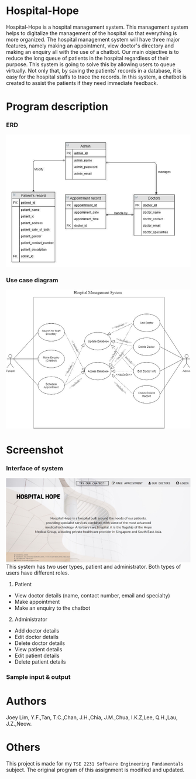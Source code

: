 # Hospital-Hope
Hospital-Hope is a hospital management system. This management system helps to digitalize the management of the hospital so that everything is more organized. The hospital management system will have three major features, namely making an appointment, view doctor's directory and making an enquiry all with the use of a chatbot. Our main objective is to reduce the long queue of patients in the hospital regardless of their purpose. This system is going to solve this by allowing users to queue virtually. Not only that, by saving the patients' records in a database, it is easy for the hospital staffs to trace the records. In this system, a chatbot is created to assist the patients if they need immediate feedback. 

# Program description
### ERD
![erd](/Screenshots/erd.jpg?raw=true)

### Use case diagram
![ucd](/Screenshots/ucd.jpg?raw=true)

# Screenshot
### Interface of system
![screenshot1](/Screenshots/ss_1.jpg?raw=true)  
This system has two user types, patient and administrator. Both types of users have different roles.
1. Patient
- View doctor details (name, contact number, email and specialty)
- Make appointment
- Make an enquiry to the chatbot
2. Administrator
- Add doctor details
- Edit doctor details
- Delete doctor details
- View patient details
- Edit patient details
- Delete patient details

### Sample input & output


# Authors
Joey Lim, Y.F.,Tan, T.C.,Chan, J.H.,Chia, J.M.,Chua, I.K.Z,Lee, Q.H.,Lau, J.Z.,Neow.

# Others
This project is made for my `TSE 2231 Software Engineering Fundamentals` subject. The original program of this assignment is modified and updated.